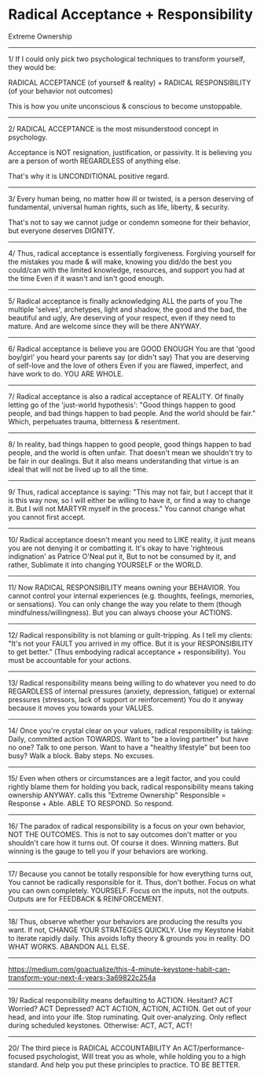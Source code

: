 # Radical Acceptance + Responsibility
Extreme Ownership

---

1/ If I could only pick two psychological techniques to transform yourself, they would be: 

RADICAL ACCEPTANCE (of yourself & reality) + RADICAL RESPONSIBILITY (of your behavior not outcomes) 

This is how you unite unconscious & conscious to become unstoppable.

---

2/ RADICAL ACCEPTANCE is the most misunderstood concept in psychology. 

Acceptance is NOT resignation, justification, or passivity. It is believing you are a person of worth REGARDLESS of anything else. 

That's why it is UNCONDITIONAL positive regard.

---


3/ Every human being, no matter how ill or twisted, is a person deserving of fundamental, universal human rights, such as life, liberty, & security. 

That's not to say we cannot judge or condemn someone for their behavior, but everyone deserves DIGNITY.

---

4/ Thus, radical acceptance is essentially forgiveness. Forgiving yourself for the mistakes you made & will make, knowing you did/do the best you could/can with the limited knowledge, resources, and support you had at the time Even if it wasn't and isn't good enough.

---

5/ Radical acceptance is finally acknowledging ALL the parts of you The multiple 'selves', archetypes, light and shadow, the good and the bad, the beautiful and ugly, Are deserving of your respect, even if they need to mature. And are welcome since they will be there ANYWAY.

---

6/ Radical acceptance is believe you are GOOD ENOUGH You are that 'good boy/girl' you heard your parents say (or didn't say) That you are deserving of self-love and the love of others Even if you are flawed, imperfect, and have work to do. YOU ARE WHOLE.

---

7/ Radical acceptance is also a radical acceptance of REALITY. Of finally letting go of the 'just-world hypothesis': "Good things happen to good people, and bad things happen to bad people. And the world should be fair." Which, perpetuates trauma, bitterness & resentment.

---

8/ In reality, bad things happen to good people, good things happen to bad people, and the world is often unfair. That doesn't mean we shouldn't try to be fair in our dealings. But it also means understanding that virtue is an ideal that will not be lived up to all the time.

---

9/ Thus, radical acceptance is saying: "This may not fair, but I accept that it is this way now, so I will either be willing to have it, or find a way to change it. But I will not MARTYR myself in the process." You cannot change what you cannot first accept.

---

10/ Radical acceptance doesn't meant you need to LIKE reality, it just means you are not denying it or combatting it. It's okay to have 'righteous indignation' as Patrice O'Neal put it, But to not be consumed by it, and rather, Sublimate it into changing YOURSELF or the WORLD.

---

11/ Now RADICAL RESPONSIBILITY means owning your BEHAVIOR. You cannot control your internal experiences (e.g. thoughts, feelings, memories, or sensations). You can only change the way you relate to them (though mindfulness/willingness). But you can always choose your ACTIONS.

---

12/ Radical responsibility is not blaming or guilt-tripping. As I tell my clients: "It's not your FAULT you arrived in my office. But it is your RESPONSIBILITY to get better." (Thus embodying radical acceptance + responsibility). You must be accountable for your actions.

---

13/ Radical responsibility means being willing to do whatever you need to do REGARDLESS of internal pressures (anxiety, depression, fatigue) or external pressures (stressors, lack of support or reinforcement) You do it anyway because it moves you towards your VALUES.

---

14/ Once you're crystal clear on your values, radical responsibility is taking: Daily, committed action TOWARDS. Want to "be a loving partner" but have no one? Talk to one person. Want to have a "healthy lifestyle" but been too busy? Walk a block. Baby steps. No excuses.

---

15/ Even when others or circumstances are a legit factor, and you could rightly blame them for holding you back, radical responsibility means taking ownership ANYWAY.
calls this "Extreme Ownership" Responsible = Response + Able. ABLE TO RESPOND. So respond.

---

16/ The paradox of radical responsibility is a focus on your own behavior, NOT THE OUTCOMES. This is not to say outcomes don't matter or you shouldn't care how it turns out. Of course it does. Winning matters. But winning is the gauge to tell you if your behaviors are working.

---

17/ Because you cannot be totally responsible for how everything turns out, You cannot be radically responsible for it. Thus, don't bother. Focus on what you can own completely. YOURSELF. Focus on the inputs, not the outputs. Outputs are for FEEDBACK & REINFORCEMENT.

---

18/ Thus, observe whether your behaviors are producing the results you want. If not, CHANGE YOUR STRATEGIES QUICKLY. Use my Keystone Habit to iterate rapidly daily. This avoids lofty theory & grounds you in reality. DO WHAT WORKS. ABANDON ALL ELSE.

---

https://medium.com/goactualize/this-4-minute-keystone-habit-can-transform-your-next-4-years-3a69822c254a

---

19/ Radical responsibility means defaulting to ACTION. Hesitant? ACT Worried? ACT Depressed? ACT ACTION, ACTION, ACTION. Get out of your head, and into your ilfe. Stop ruminating. Quit over-analyzing. Only reflect during scheduled keystones. Otherwise: ACT, ACT, ACT!

---

20/ The third piece is RADICAL ACCOUNTABILITY An ACT/performance-focused psychologist, Will treat you as whole, while holding you to a high standard. And help you put these principles to practice. TO BE BETTER.
